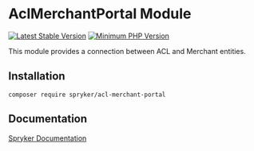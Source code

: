 # AclMerchantPortal Module
[![Latest Stable Version](https://poser.pugx.org/spryker/acl-merchant-portal/v/stable.svg)](https://packagist.org/packages/spryker/acl-merchant-portal)
[![Minimum PHP Version](https://img.shields.io/badge/php-%3E%3D%208.3-8892BF.svg)](https://php.net/)

This module provides a connection between ACL and Merchant entities.

## Installation

```
composer require spryker/acl-merchant-portal
```

## Documentation

[Spryker Documentation](https://docs.spryker.com)
